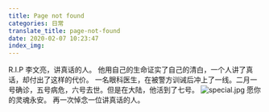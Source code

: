 ```yaml
---
title: Page not found
categories: 日常
translate_title: page-not-found
date: 2020-02-07 10:23:47
index_img:
---
```

R.I.P
李文亮，讲真话的人。
他用自己的生命证实了自己的清白，一个人讲了真话，却付出了这样的代价。
一名眼科医生，在被警方训诫后冲上了一线。二月一号确诊，五号病危，六号去世。但是在大陆，他活到了七号。
![special.jpg](https://gitee.com/wtrwx/wtrwxIMG/raw/master/special.jpg)
愿你的灵魂永安。
再一次悼念一位讲真话的人。
